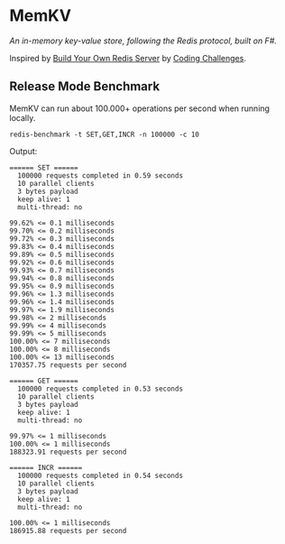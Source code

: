 # MemKV

_An in-memory key-value store, following the Redis protocol, built on F#._

Inspired by [Build Your Own Redis Server](https://codingchallenges.fyi/challenges/challenge-redis) by [Coding Challenges](https://codingchallenges.fyi/).

## Release Mode Benchmark

MemKV can run about 100.000+ operations per second when running locally.

```shell
redis-benchmark -t SET,GET,INCR -n 100000 -c 10
```

Output:

```
====== SET ======
  100000 requests completed in 0.59 seconds
  10 parallel clients
  3 bytes payload
  keep alive: 1
  multi-thread: no

99.62% <= 0.1 milliseconds
99.70% <= 0.2 milliseconds
99.72% <= 0.3 milliseconds
99.83% <= 0.4 milliseconds
99.89% <= 0.5 milliseconds
99.92% <= 0.6 milliseconds
99.93% <= 0.7 milliseconds
99.94% <= 0.8 milliseconds
99.95% <= 0.9 milliseconds
99.96% <= 1.3 milliseconds
99.96% <= 1.4 milliseconds
99.97% <= 1.9 milliseconds
99.98% <= 2 milliseconds
99.99% <= 4 milliseconds
99.99% <= 5 milliseconds
100.00% <= 7 milliseconds
100.00% <= 8 milliseconds
100.00% <= 13 milliseconds
170357.75 requests per second

====== GET ======
  100000 requests completed in 0.53 seconds
  10 parallel clients
  3 bytes payload
  keep alive: 1
  multi-thread: no

99.97% <= 1 milliseconds
100.00% <= 1 milliseconds
188323.91 requests per second

====== INCR ======
  100000 requests completed in 0.54 seconds
  10 parallel clients
  3 bytes payload
  keep alive: 1
  multi-thread: no

100.00% <= 1 milliseconds
186915.88 requests per second
```

